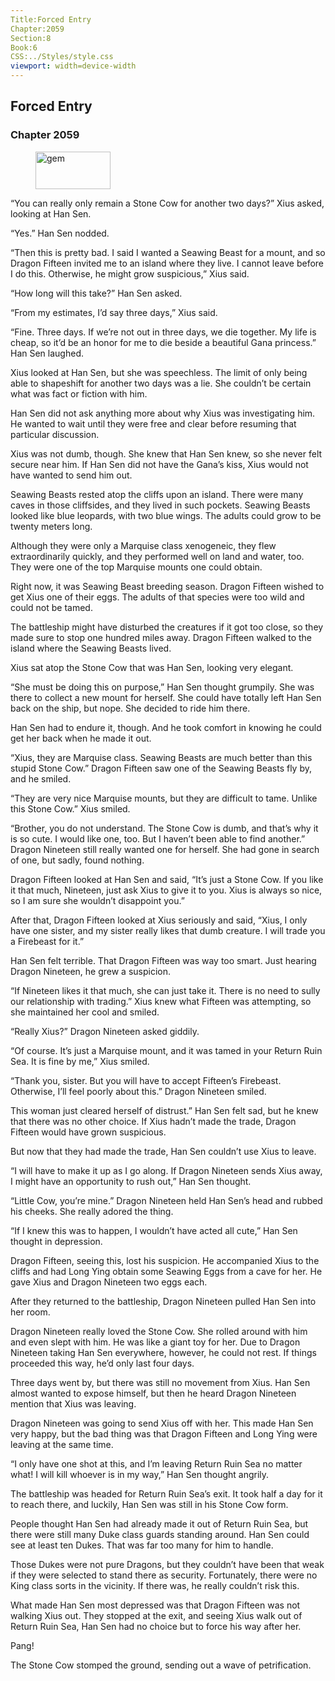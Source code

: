 ```yaml
---
Title:Forced Entry 
Chapter:2059 
Section:8 
Book:6 
CSS:../Styles/style.css 
viewport: width=device-width
---
```

  
## Forced Entry
### Chapter 2059
  
<figure>
	<img src="../Images/gem.gif" alt="gem" id="gem" width="120" height="60" />
</figure>
  

  
“You can really only remain a Stone Cow for another two days?” Xius asked, looking at Han Sen.

“Yes.” Han Sen nodded.

“Then this is pretty bad. I said I wanted a Seawing Beast for a mount, and so Dragon Fifteen invited me to an island where they live. I cannot leave before I do this. Otherwise, he might grow suspicious,” Xius said.

“How long will this take?” Han Sen asked.

“From my estimates, I’d say three days,” Xius said.

“Fine. Three days. If we’re not out in three days, we die together. My life is cheap, so it’d be an honor for me to die beside a beautiful Gana princess.” Han Sen laughed.

Xius looked at Han Sen, but she was speechless. The limit of only being able to shapeshift for another two days was a lie. She couldn’t be certain what was fact or fiction with him.

Han Sen did not ask anything more about why Xius was investigating him. He wanted to wait until they were free and clear before resuming that particular discussion.

Xius was not dumb, though. She knew that Han Sen knew, so she never felt secure near him. If Han Sen did not have the Gana’s kiss, Xius would not have wanted to send him out.

Seawing Beasts rested atop the cliffs upon an island. There were many caves in those cliffsides, and they lived in such pockets. Seawing Beasts looked like blue leopards, with two blue wings. The adults could grow to be twenty meters long.

Although they were only a Marquise class xenogeneic, they flew extraordinarily quickly, and they performed well on land and water, too. They were one of the top Marquise mounts one could obtain.

Right now, it was Seawing Beast breeding season. Dragon Fifteen wished to get Xius one of their eggs. The adults of that species were too wild and could not be tamed.

The battleship might have disturbed the creatures if it got too close, so they made sure to stop one hundred miles away. Dragon Fifteen walked to the island where the Seawing Beasts lived.

Xius sat atop the Stone Cow that was Han Sen, looking very elegant.

“She must be doing this on purpose,” Han Sen thought grumpily. She was there to collect a new mount for herself. She could have totally left Han Sen back on the ship, but nope. She decided to ride him there.

Han Sen had to endure it, though. And he took comfort in knowing he could get her back when he made it out.

“Xius, they are Marquise class. Seawing Beasts are much better than this stupid Stone Cow.” Dragon Fifteen saw one of the Seawing Beasts fly by, and he smiled.

“They are very nice Marquise mounts, but they are difficult to tame. Unlike this Stone Cow.” Xius smiled.

“Brother, you do not understand. The Stone Cow is dumb, and that’s why it is so cute. I would like one, too. But I haven’t been able to find another.” Dragon Nineteen still really wanted one for herself. She had gone in search of one, but sadly, found nothing.

Dragon Fifteen looked at Han Sen and said, “It’s just a Stone Cow. If you like it that much, Nineteen, just ask Xius to give it to you. Xius is always so nice, so I am sure she wouldn’t disappoint you.”

After that, Dragon Fifteen looked at Xius seriously and said, “Xius, I only have one sister, and my sister really likes that dumb creature. I will trade you a Firebeast for it.”

Han Sen felt terrible. That Dragon Fifteen was way too smart. Just hearing Dragon Nineteen, he grew a suspicion.

“If Nineteen likes it that much, she can just take it. There is no need to sully our relationship with trading.” Xius knew what Fifteen was attempting, so she maintained her cool and smiled.

“Really Xius?” Dragon Nineteen asked giddily.

“Of course. It’s just a Marquise mount, and it was tamed in your Return Ruin Sea. It is fine by me,” Xius smiled.

“Thank you, sister. But you will have to accept Fifteen’s Firebeast. Otherwise, I’ll feel poorly about this.” Dragon Nineteen smiled.

This woman just cleared herself of distrust.” Han Sen felt sad, but he knew that there was no other choice. If Xius hadn’t made the trade, Dragon Fifteen would have grown suspicious.

But now that they had made the trade, Han Sen couldn’t use Xius to leave.

“I will have to make it up as I go along. If Dragon Nineteen sends Xius away, I might have an opportunity to rush out,” Han Sen thought.

“Little Cow, you’re mine.” Dragon Nineteen held Han Sen’s head and rubbed his cheeks. She really adored the thing.

“If I knew this was to happen, I wouldn’t have acted all cute,” Han Sen thought in depression.

Dragon Fifteen, seeing this, lost his suspicion. He accompanied Xius to the cliffs and had Long Ying obtain some Seawing Eggs from a cave for her. He gave Xius and Dragon Nineteen two eggs each.

After they returned to the battleship, Dragon Nineteen pulled Han Sen into her room.

Dragon Nineteen really loved the Stone Cow. She rolled around with him and even slept with him. He was like a giant toy for her. Due to Dragon Nineteen taking Han Sen everywhere, however, he could not rest. If things proceeded this way, he’d only last four days.

Three days went by, but there was still no movement from Xius. Han Sen almost wanted to expose himself, but then he heard Dragon Nineteen mention that Xius was leaving.

Dragon Nineteen was going to send Xius off with her. This made Han Sen very happy, but the bad thing was that Dragon Fifteen and Long Ying were leaving at the same time.

“I only have one shot at this, and I’m leaving Return Ruin Sea no matter what! I will kill whoever is in my way,” Han Sen thought angrily.

The battleship was headed for Return Ruin Sea’s exit. It took half a day for it to reach there, and luckily, Han Sen was still in his Stone Cow form.

People thought Han Sen had already made it out of Return Ruin Sea, but there were still many Duke class guards standing around. Han Sen could see at least ten Dukes. That was far too many for him to handle.

Those Dukes were not pure Dragons, but they couldn’t have been that weak if they were selected to stand there as security. Fortunately, there were no King class sorts in the vicinity. If there was, he really couldn’t risk this.

What made Han Sen most depressed was that Dragon Fifteen was not walking Xius out. They stopped at the exit, and seeing Xius walk out of Return Ruin Sea, Han Sen had no choice but to force his way after her.

Pang!

The Stone Cow stomped the ground, sending out a wave of petrification.